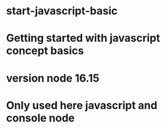 # start-javascript-basic
# Getting started  with javascript concept basics
# version node 16.15
# Only used here javascript and console node